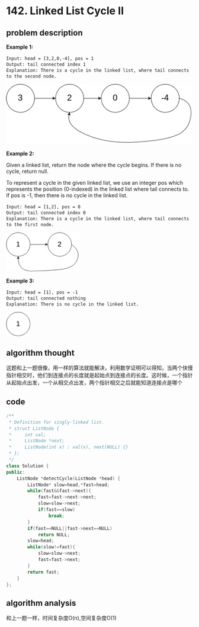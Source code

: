 # 142. Linked List Cycle II

## problem description

**Example 1:**

```text
Input: head = [3,2,0,-4], pos = 1
Output: tail connected index 1
Explanation: There is a cycle in the linked list, where tail connects to the second node.
```

![1](.gitbook/assets/circularlinkedlist.png)

**Example 2:**

Given a linked list, return the node where the cycle begins. If there is no cycle, return null.

To represent a cycle in the given linked list, we use an integer pos which represents the position \(0-indexed\) in the linked list where tail connects to. If pos is -1, then there is no cycle in the linked list.

```text
Input: head = [1,2], pos = 0
Output: tail connected index 0
Explanation: There is a cycle in the linked list, where tail connects to the first node.
```

![2](.gitbook/assets/circularlinkedlist_test2.png)

**Example 3:**

```text
Input: head = [1], pos = -1
Output: tail connected nothing
Explanation: There is no cycle in the linked list.
```

![3](.gitbook/assets/circularlinkedlist_test3.png)

## algorithm thought

这题和上一题很像，用一样的算法就能解决，利用数学证明可以得知，当两个快慢指针相交时，他们到连接点的长度就是起始点到连接点的长度。这时候，一个指针从起始点出发，一个从相交点出发，两个指针相交之后就能知道连接点是哪个

## code

```cpp
/**
 * Definition for singly-linked list.
 * struct ListNode {
 *     int val;
 *     ListNode *next;
 *     ListNode(int x) : val(x), next(NULL) {}
 * };
 */
class Solution {
public:
    ListNode *detectCycle(ListNode *head) {
        ListNode* slow=head,*fast=head;
        while(fast&&fast->next){
            fast=fast->next->next;
            slow=slow->next;
            if(fast==slow)
                break;
        }
        if(fast==NULL||fast->next==NULL)
            return NULL;
        slow=head;
        while(slow!=fast){
            slow=slow->next;
            fast=fast->next;
        }
        return fast;
    }
};
```

## algorithm analysis

和上一题一样，时间复杂度O\(n\),空间复杂度O\(1\)


